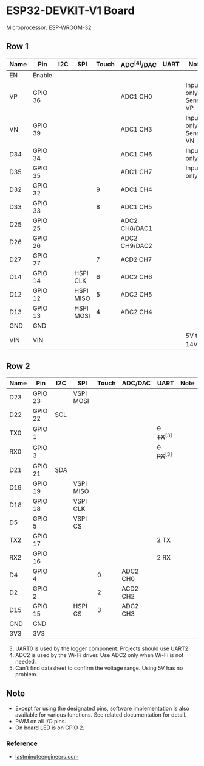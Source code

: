<!--
ESP32 Development Board Pin Layout.md
Copyright (c) 2022 Eric M. Chen

Change History:
2022-06-28/ec:  Initial release.
 -->

# ESP32-DEVKIT-V1 Board

Microprocessor: ESP-WROOM-32

## Row 1

|Name|Pin    |I2C|SPI      |Touch|ADC<sup>[4]</sup>/DAC|UART|Note|
|----|-------|---|---------|-----|---------------------|----|----|
|EN  |Enable
|VP  |GPIO 36|   |         |     |ADC1 CH0             |    |Input only. Sensor VP
|VN  |GPIO 39|   |         |     |ADC1 CH3             |    |Input only. Sensor VN
|D34 |GPIO 34|   |         |     |ADC1 CH6             |    |Input only
|D35 |GPIO 35|   |         |     |ADC1 CH7             |    |Input only
|D32 |GPIO 32|   |         |9    |ADC1 CH4|
|D33 |GPIO 33|   |         |8    |ADC1 CH5|
|D25 |GPIO 25|   |         |     |ADC2 CH8/DAC1|
|D26 |GPIO 26|   |         |     |ADC2 CH9/DAC2|
|D27 |GPIO 27|   |         |7    |ACD2 CH7|
|D14 |GPIO 14|   |HSPI CLK |6    |ADC2 CH6|
|D12 |GPIO 12|   |HSPI MISO|5    |ADC2 CH5|
|D13 |GPIO 13|   |HSPI MOSI|4    |ADC2 CH4|
|GND |GND
|VIN |VIN    |   |         |     |                     |    |5V to 14V<sup>[5]</sup>

## Row 2

|Name|Pin    |I2C|SPI      |Touch|ADC/DAC |UART                  |Note|
|----|-------|---|---------|-----|--------|----------------------|----|
|D23 |GPIO 23|   |VSPI MOSI|
|D22 |GPIO 22|SCL|
|TX0 |GPIO 1 |   |         |     |        |~~0 TX~~<sup>[3]</sup>
|RX0 |GPIO 3 |   |         |     |        |~~0 RX~~<sup>[3]</sup>
|D21 |GPIO 21|SDA|
|D19 |GPIO 19|   |VSPI MISO|
|D18 |GPIO 18|   |VSPI CLK |
|D5  |GPIO 5 |   |VSPI CS  |
|TX2 |GPIO 17|   |         |     |        |2 TX
|RX2 |GPIO 16|   |         |     |        |2 RX
|D4  |GPIO 4 |   |         |0    |ADC2 CH0|
|D2  |GPIO 2 |   |         |2    |ACD2 CH2|
|D15 |GPIO 15|   |HSPI CS  |3    |ADC2 CH3|
|GND |GND
|3V3 |3V3

3. UART0 is used by the logger component. Projects should use UART2.
4. ADC2 is used by the Wi-Fi driver. Use ADC2 only when Wi-Fi is not needed.
5. Can't find datasheet to confirm the voltage range. Using 5V has no problem.

## Note

- Except for using the designated pins, software implementation is also available for
    various functions. See related documentation for detail.
- PWM on all I/O pins.
- On board LED is on GPIO 2.

### Reference

- [lastminuteengineers.com](https://lastminuteengineers.com/esp32-pinout-reference/)
